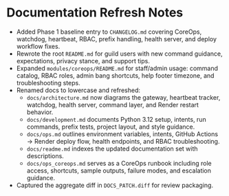 # Documentation Refresh Notes

- Added Phase 1 baseline entry to `CHANGELOG.md` covering CoreOps, watchdog, heartbeat,
  RBAC, prefix handling, health server, and deploy workflow fixes.
- Rewrote the root `README.md` for guild users with new command guidance, expectations,
  privacy stance, and support tips.
- Expanded `modules/coreops/README.md` for staff/admin usage: command catalog, RBAC roles,
  admin bang shortcuts, help footer timezone, and troubleshooting steps.
- Renamed docs to lowercase and refreshed:
  - `docs/architecture.md` now diagrams the gateway, heartbeat tracker, watchdog, health
    server, command layer, and Render restart behavior.
  - `docs/development.md` documents Python 3.12 setup, intents, run commands, prefix tests,
    project layout, and style guidance.
  - `docs/ops.md` outlines environment variables, intents, GitHub Actions → Render deploy
    flow, health endpoints, and RBAC troubleshooting.
  - `docs/readme.md` indexes the updated documentation set with descriptions.
  - `docs/ops_coreops.md` serves as a CoreOps runbook including role access, shortcuts,
    sample outputs, failure modes, and escalation guidance.
- Captured the aggregate diff in `DOCS_PATCH.diff` for review packaging.
